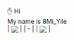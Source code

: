 :hand: Hi <br>
My name is 8Mi_Yile <br>
| <a href="#"><img align="center" src="https://github-readme-stats.vercel.app/api?username=8MiYile&show_icons=true&include_all_commits=true&theme=dark&hide_border=true" /></a> | 
| - |
| <a href="#"><img align="center" src="https://github-readme-stats.vercel.app/api/top-langs/?username=8MiYile&layout=compact&theme=dark&hide_border=true" /></a> |
